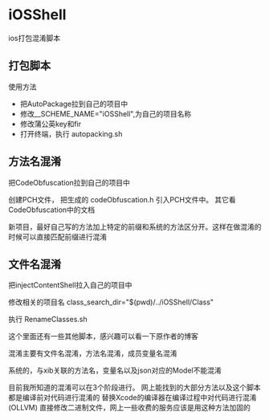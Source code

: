 # iOSShell
ios打包混淆脚本

## 打包脚本

使用方法
* 把AutoPackage拉到自己的项目中
* 修改__SCHEME_NAME="iOSShell",为自己的项目名称
* 修改蒲公英key和fir
* 打开终端，执行 autopacking.sh

## 方法名混淆

把CodeObfuscation拉到自己的项目中

创建PCH文件，
把生成的 codeObfuscation.h 引入PCH文件中。
其它看CodeObfuscation中的文档

新项目，最好自己写的方法加上特定的前缀和系统的方法区分开。这样在做混淆的时候可以直接匹配前缀进行混淆

## 文件名混淆

把injectContentShell拉入自己的项目中

修改相关的项目名 class_search_dir="$(pwd)/../iOSShell/Class"

执行 RenameClasses.sh

这个里面还有一些其他脚本，感兴趣可以看一下原作者的博客


混淆主要有文件名混淆，方法名混淆，成员变量名混淆

系统的，与xib关联的方法名，变量名以及json对应的Model不能混淆

目前我所知道的混淆可以在3个阶段进行。
网上能找到的大部分方法以及这个脚本都是编译前对代码进行混淆的
替换Xcode的编译器在编译过程中对代码进行混淆(OLLVM)
直接修改二进制文件，网上一些收费的服务应该是用这种方法加固的
